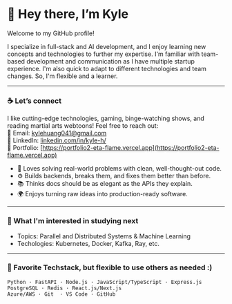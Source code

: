# 👋 Hey there, I’m Kyle
Welcome to my GitHub profile!

I specialize in full-stack and AI development, and I enjoy learning new concepts and technologies to further my expertise. I'm familiar with team-based development and communication as I have multiple startup experience. I'm also quick to adapt to different technologies and team changes. So, I'm flexible and a learner.
 
---

### ☕ Let’s connect
I like cutting-edge technologies, gaming, binge-watching shows, and reading martial arts webtoons! Feel free to reach out:  
📨 Email: kylehuang041@gmail.com  
💼 LinkedIn: [linkedin.com/in/kyle-h/](https://www.linkedin.com/in/kyle-h/)  
🌱 Portfolio: [https://portfolio2-eta-flame.vercel.app](https://portfolio2-eta-flame.vercel.app)

- 🧠 Loves solving real-world problems with clean, well-thought-out code.
- ⚙️ Builds backends, breaks them, and fixes them better than before.
- 📚 Thinks docs should be as elegant as the APIs they explain.
- 🌍 Enjoys turning raw ideas into production-ready software.

---

### 🔎 What I'm interested in studying next

- Topics: Parallel and Distributed Systems & Machine Learning
- Techologies: Kubernetes, Docker, Kafka, Ray, etc.

---

### 🧪 Favorite Techstack, but flexible to use others as needed :)

```text
Python · FastAPI · Node.js · JavaScript/TypeScript · Express.js
PostgreSQL · Redis · React.js/Next.js
Azure/AWS · Git  · VS Code · GitHub
